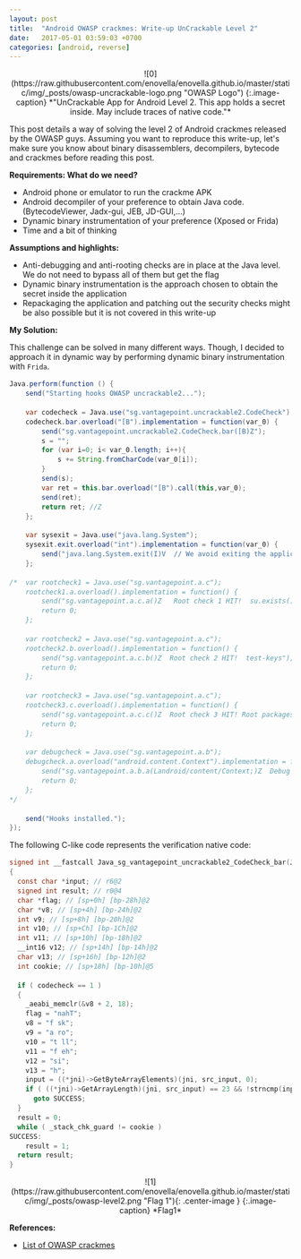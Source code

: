 ```yaml
---
layout: post
title:  "Android OWASP crackmes: Write-up UnCrackable Level 2"
date:   2017-05-01 03:59:03 +0700
categories: [android, reverse]
---
```


<div style="text-align:center" markdown="1">
![0](https://raw.githubusercontent.com/enovella/enovella.github.io/master/static/img/_posts/owasp-uncrackable-logo.png "OWASP Logo")
{:.image-caption}
*"UnCrackable App for Android Level 2. This app holds a secret inside. May include traces of native code."*
</div>

This post details a way of solving the level 2 of Android crackmes released by the OWASP guys. Assuming you want to reproduce this write-up, let's make sure you know about binary disassemblers, decompilers, bytecode and crackmes before reading this post.

**Requirements: What do we need?**

* Android phone or emulator to run the crackme APK
* Android decompiler of your preference to obtain Java code. (BytecodeViewer, Jadx-gui, JEB, JD-GUI,...)
* Dynamic binary instrumentation of your preference (Xposed or Frida)
* Time and a bit of thinking


**Assumptions and highlights:**

* Anti-debugging and anti-rooting checks are in place at the Java level. We do not need to bypass all of them but get the flag
* Dynamic binary instrumentation is the approach chosen to obtain the secret inside the application
* Repackaging the application and patching out the security checks might be also possible but it is not covered in this write-up


**My Solution:**

This challenge can be solved in many different ways. Though, I decided to approach it in dynamic way by performing dynamic binary instrumentation with `Frida`.

```java
Java.perform(function () {
	send("Starting hooks OWASP uncrackable2...");

	var codecheck = Java.use("sg.vantagepoint.uncrackable2.CodeCheck");
	codecheck.bar.overload("[B").implementation = function(var_0) {
		send("sg.vantagepoint.uncrackable2.CodeCheck.bar([B)Z");
		s = "";
		for (var i=0; i< var_0.length; i++){
			s += String.fromCharCode(var_0[i]);
		}
		send(s);
		var ret = this.bar.overload("[B").call(this,var_0);
		send(ret);
		return ret; //Z
	};

	var sysexit = Java.use("java.lang.System");
	sysexit.exit.overload("int").implementation = function(var_0) {
		send("java.lang.System.exit(I)V  // We avoid exiting the application  :)");
	};

/*	var rootcheck1 = Java.use("sg.vantagepoint.a.c");
	rootcheck1.a.overload().implementation = function() {
		send("sg.vantagepoint.a.c.a()Z   Root check 1 HIT!  su.exists()");
		return 0;
	};

	var rootcheck2 = Java.use("sg.vantagepoint.a.c");
	rootcheck2.b.overload().implementation = function() {
		send("sg.vantagepoint.a.c.b()Z  Root check 2 HIT!  test-keys");
		return 0;
	};

	var rootcheck3 = Java.use("sg.vantagepoint.a.c");
	rootcheck3.c.overload().implementation = function() {
		send("sg.vantagepoint.a.c.c()Z  Root check 3 HIT! Root packages");
		return 0;
	};

	var debugcheck = Java.use("sg.vantagepoint.a.b");
	debugcheck.a.overload("android.content.Context").implementation = function(var_0) {
		send("sg.vantagepoint.a.b.a(Landroid/content/Context;)Z  Debug check HIT! ");
		return 0;
	};
*/

	send("Hooks installed.");
});
```


The following C-like code represents the verification native code:
```c
signed int __fastcall Java_sg_vantagepoint_uncrackable2_CodeCheck_bar(JNIEnv *jni, int self, int src_input)
{
  const char *input; // r6@2
  signed int result; // r0@4
  char *flag; // [sp+0h] [bp-28h]@2
  char *v8; // [sp+4h] [bp-24h]@2
  int v9; // [sp+8h] [bp-20h]@2
  int v10; // [sp+Ch] [bp-1Ch]@2
  int v11; // [sp+10h] [bp-18h]@2
  __int16 v12; // [sp+14h] [bp-14h]@2
  char v13; // [sp+16h] [bp-12h]@2
  int cookie; // [sp+18h] [bp-10h]@5

  if ( codecheck == 1 )
  {
    _aeabi_memclr(&v8 + 2, 18);
    flag = "nahT";
    v8 = "f sk";
    v9 = "a ro";
    v10 = "t ll";
    v11 = "f eh";
    v12 = "si";
    v13 = "h";
    input = ((*jni)->GetByteArrayElements)(jni, src_input, 0);
    if ( ((*jni)->GetArrayLength)(jni, src_input) == 23 && !strncmp(input, &flag, 23u) )
      goto SUCCESS;
  }
  result = 0;
  while ( _stack_chk_guard != cookie )
SUCCESS:
    result = 1;
  return result;
}
```

<div style="text-align:center" markdown="1">
![1](https://raw.githubusercontent.com/enovella/enovella.github.io/master/static/img/_posts/owasp-level2.png "Flag 1"){: .center-image }
{:.image-caption}
*Flag1*
</div>



**References:**

* [List of OWASP crackmes](https://github.com/OWASP/owasp-mstg/blob/master/Crackmes/README.md)

